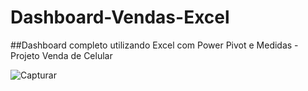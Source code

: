 # Dashboard-Vendas-Excel

##Dashboard completo utilizando Excel com Power Pivot e Medidas - Projeto Venda de Celular

![Capturar](https://user-images.githubusercontent.com/95966908/175380428-9b3ba098-1151-4fb0-9a08-4e58e3a02153.JPG)
